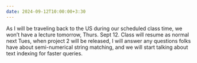 ```yaml
---
date: 2024-09-12T10:00:00+3:30
---
```


As I will be traveling back to the US during our scheduled class time, we won’t have a lecture tomorrow, Thurs. Sept 12.  Class will resume as normal next Tues, when project 2 will be released, I will answer any questions folks have about semi-numerical string matching, and we will start talking about text indexing for faster queries.

